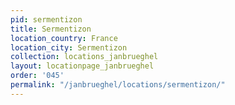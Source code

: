 ```yaml
---
pid: sermentizon
title: Sermentizon
location_country: France
location_city: Sermentizon
collection: locations_janbrueghel
layout: locationpage_janbrueghel
order: '045'
permalink: "/janbrueghel/locations/sermentizon/"
---
```

